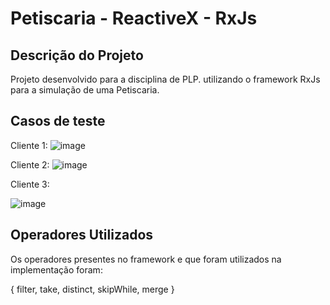# Petiscaria - ReactiveX - RxJs

## Descrição do Projeto

Projeto desenvolvido para a disciplina de PLP. utilizando o framework RxJs para a simulação de uma Petiscaria.

## Casos de teste

Cliente 1: 
![image](https://user-images.githubusercontent.com/37352946/118707647-2888fe00-b7f1-11eb-961b-429d88a72285.png)


Cliente 2:
![image](https://user-images.githubusercontent.com/37352946/118707604-1b6c0f00-b7f1-11eb-9189-a05866ae2158.png)

Cliente 3:
 
![image](https://user-images.githubusercontent.com/37352946/118707700-38084700-b7f1-11eb-9160-df1fc6eb4d43.png)

## Operadores Utilizados

Os operadores presentes no framework e que foram utilizados na implementação foram:

{ filter, take, distinct, skipWhile, merge }
